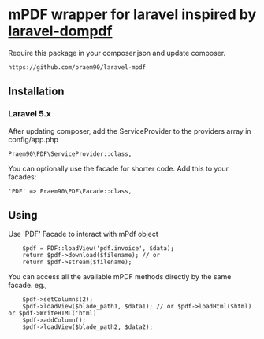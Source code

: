 # mPDF wrapper for laravel inspired by [laravel-dompdf](https://github.com/barryvdh/laravel-dompdf)

Require this package in your composer.json and update composer.
```
https://github.com/praem90/laravel-mpdf
```

## Installation
### Laravel 5.x
After updating composer, add the ServiceProvider to the providers array in config/app.php

    Praem90\PDF\ServiceProvider::class,

You can optionally use the facade for shorter code. Add this to your facades:

    'PDF' => Praem90\PDF\Facade::class,

## Using

Use 'PDF' Facade to interact with mPdf object

```
    $pdf = PDF::loadView('pdf.invoice', $data);
    return $pdf->download($filename); // or
    return $pdf->stream($filename);
```
You can access all the available mPDF methods directly by the same facade.
eg.,
```
    $pdf->setColumns(2);
    $pdf->loadView($blade_path1, $data1); // or $pdf->loadHtml($html) or $pdf->WriteHTML('html)
    $pdf->addColumn();
    $pdf->loadView($blade_path2, $data2);
``` 
